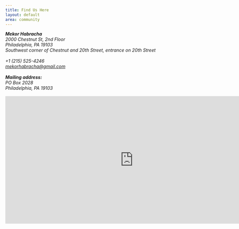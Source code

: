 ```yaml
---
title: Find Us Here
layout: default
area: community
---
```


<address>
  <strong>Mekor Habracha</strong><br>
  <span class="fa fa-map-marker"></span> 2000 Chestnut St, 2nd Floor<br/>
  Philadelphia, PA 19103<br/>
  <em>Southwest corner of Chestnut and 20th Street, entrance on 20th Street</em><br><br>
  <abbr title="Phone"><span class="fa fa-phone"></span></abbr> +1 (215) 525-4246<br>
  <abbr title="Email"><span class="fa fa-at"></span></abbr> <a href="mailto:mekorhabracha@gmail.com">mekorhabracha@gmail.com</a><br><br>
  <strong>Mailing address:</strong><br>
  <span class="fa fa-envelope-o"></span> PO Box 2028<br>
  Philadelphia, PA 19103<br><br>
</address>

<iframe src="https://www.google.com/maps/embed?pb=!1m18!1m12!1m3!1d3058.5305139698817!2d-75.1736926!3d39.9518901!2m3!1f0!2f0!3f0!3m2!1i1024!2i768!4f13.1!3m3!1m2!1s0x89c6c63715c15221%3A0x605602fe527662c5!2sMekor+Habracha!5e0!3m2!1sen!2sus!4v1441648162744" width="800" height="400" frameborder="0" style="border:0" allowfullscreen></iframe>